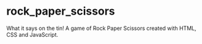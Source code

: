 # rock_paper_scissors

What it says on the tin! A game of Rock Paper Scissors created with HTML, CSS and JavaScript.
